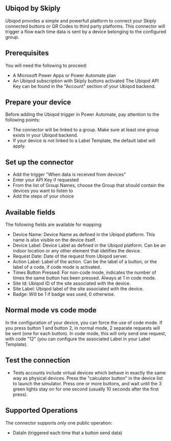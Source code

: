 
## Ubiqod by Skiply
Ubiqod provides a simple and powerfull platform to connect your Skiply connected buttons or QR Codes to third party platforms. 
This connector will trigger a flow each time data is sent by a device belonging to the configured group.

## Prerequisites
You will need the following to proceed:
* A Microsoft Power Apps or Power Automate plan
* An Ubiqod subscription with Skiply buttons activated
The Ubiqod API Key can be found in the "Account" section of your Ubiqod backend.

## Prepare your device
Before adding the Ubiqod trigger in Power Automate, pay attention to the following points:
* The connector will be linked to a group. Make sure at least one group exists in your Ubiqod backend. 
* If your device is not linked to a Label Template, the default label will apply.

## Set up the connector
* Add the trigger "When data is received from devices"
* Enter your API Key if requested
* From the list of Group Names, choose the Group that should contain the devices you want to listen to
* Add the steps of your choice

## Available fields
The following fields are available for mapping:
* Device Name: Device Name as defined in the Ubiqod platform. This name is also visible on the device itself.
* Device Label: Device Label as defined in the Ubiqod platform. Can be an indoor location or any other element that idetifies the device.
* Request Date: Date of the request from Ubiqod server.
* Action Label: Label of the action. Can be the label of a button, or the label of a code, if code mode is activated.
* Times Button Pressed: For non-code mode, indicates the number of times the same button has been pressed. Always at 1 in code mode.
* Site Id: Ubiqod ID of the site associated with the device.
* Site Label: Ubiqod label of the site associated with the device.
* Badge: Will be 1 if badge was used, 0 otherwise.

## Normal mode vs code mode
In the configuration of your device, you can force the use of code mode.
If you press button 1 and button 2, in normal mode, 2 separate requests will be sent (one for each button). In code mode, this will only send one request, with code "12" (you can configure the associated Label in your Label Template).

## Test the connection
* Tests accounts include virtual devices which behave in exactly the same way as physical devices. Press the "calculator button" in the device list to launch the simulator. Press one or more buttons, and wait until the 3 green lights stay on for one second (usually 10 seconds after the first press).

## Supported Operations
The connector supports only one public operation:
* DataIn (triggered each time that a button send data)
